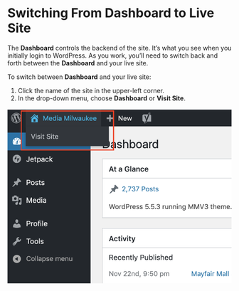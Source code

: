 # Switching From Dashboard to Live Site

The **Dashboard** controls the backend of the site. It’s what you see when you initially login to WordPress. As you work, you’ll need to switch back and forth between the **Dashboard** and your live site.

To switch between **Dashboard** and your live site:

1. Click the name of the site in the upper-left corner.
2. In the drop-down menu, choose **Dashboard** or **Visit Site**.

![](../.gitbook/assets/dashboard-live-site.png)
